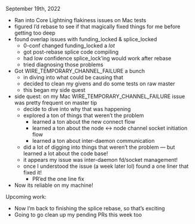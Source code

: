 September 19th, 2022

* Ran into Core Lightning flakiness issues on Mac tests
* figured I’d rebase to see if that magically fixed things for me before getting too deep
* found overlap issues with funding_locked & splice_locked
    * 0-conf changed funding_locked a *lot*
    * got post-rebase splice code compiling
    * had low confidence splice_lock’ing would work after rebase
    * tried diagnosing those problems
* Got WIRE_TEMPORARY_CHANNEL_FAILURE a bunch
    * in diving into what could be causing that
    * decided to clean my givens and do some tests on raw master
    * this began my side quest
* side quest: on my Mac WIRE_TEMPORARY_CHANNEL_FAILURE issue was pretty frequent on master tip
    * decide to dive into why that was happening
    * explored a ton of things that weren’t the problem
        * learned a ton about the new connect flow
        * learned a ton about the node <-> node channel socket initiation flow
        * learned a ton about inter-daemon communication
    * did a lot of digging into things that weren’t the problem — but learned a lot about the code base!
    * it appears my issue was inter-daemon fd/socket management!
    * once I understood the issue (a week later lol) found a one liner that fixed it!
        * PR’ed the one line fix
* Now its reliable on my machine!

Upcoming work:

* Now I’m back to finishing the splice rebase, so that’s exciting
* Going to go clean up my pending PRs this week too
